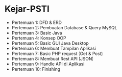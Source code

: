 # Kejar-PSTI

- Pertemuan 1: DFD & ERD
- Pertemuan 2: Pembuatan Database & Query MySQL
- Pertemuan 3: Basic Java
- Pertemuan 4: Konsep OOP
- Pertemuan 5: Basic GUI Java Desktop
- Pertemuan 6: Membuat Tampilan Aplikasi
- Pertemuan 7: Basic PHP request (Get & Post)
- Pertemuan 8: Membuat Rest API (JSON)
- Pertemuan 9: Handle API di Aplikasi
- Pertemuan 10: Finishing
